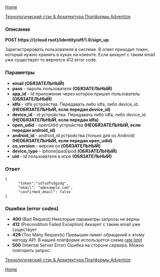 [Home](../README.md)

[Технологический стэк & Архитектура Платформы Adventize](https://github.com/WiseWaveCorporationLimited/platform-architecture/blob/master/README.md)

### Описание


**POST   https://{cloud root}/identity/aff/1.0/sign_up**

Зарегистрировать пользователя в системе. В ответ приходит токен, который нужно хранить в куках на клиенте. Если аккаунт с таким email
уже существует то вернется 412 error code.

### Параметры

* **email**  **(ОБЯЗАТЕЛЬНЫЙ)**
* **pass** - пароль пользователя **(ОБЯЗАТЕЛЬНЫЙ)**
* **app_id** - Id приложения через которое пришел пользователь **(ОБЯЗАТЕЛЬНЫЙ)**
* **idfa** - idfa устройства. Передавать либо idfa, либо device_id. **(НЕОБЯЗАТЕЛЬНЫЙ, если передан device_id)**
* **device_id** - id устройства. Передавать либо idfa, либо device_id. **(НЕОБЯЗАТЕЛЬНЫЙ, если передан idfa)**
* **open_udid** - openUdid устройства **(НЕОБЯЗАТЕЛЬНЫЙ, если передан android_id)**
* **android_id** - android_id устройства (только для os Android) **(НЕОБЯЗАТЕЛЬНЫЙ, если передан open_udid)**
* **os_version** - версия os **(ОБЯЗАТЕЛЬНЫЙ)**
* **device_type** -  iphone|ipad|ipod **(ОБЯЗАТЕЛЬНЫЙ)**
* **uid** - id пользователя в игре **(ОБЯЗАТЕЛЬНЫЙ)**

### Ответ

````
{
      "token":"sdfsdfsdgsdg",
      "email": "a@example.com",
      "confirmed_email": false
}
````

### Ошибки (error codes)

* **400** (Bad Request) Некоторые параметры запросы не верны
* **412** (Precondition Failed Exception) Аккаунт с таким email уже существует
* **429** (Too Many Requests) Превышен лимит обращений к этому методу API. В нашей платформе используется схема [rate limit](http://en.wikipedia.org/wiki/Rate_limiting)
* **500** (Internal Server Error) Ошибка на стороне сервера. Можно повторить запрос.


[Технологический стэк & Архитектура Платформы Adventize](https://github.com/WiseWaveCorporationLimited/platform-architecture/blob/master/README.md)

[Home](../README.md)
